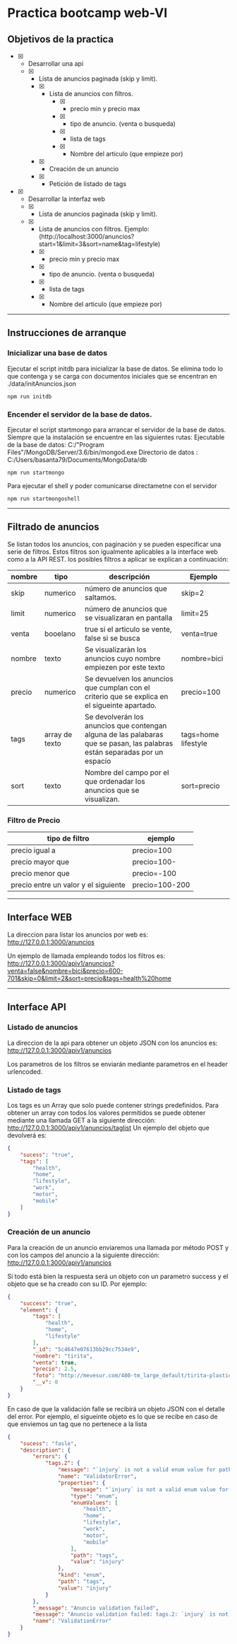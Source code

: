 # Practica bootcamp web-VI

## Objetivos de la practica
- [X] - Desarrollar una api
  - [X] - Lista de anuncios paginada (skip y limit).
    - [X] - Lista de anuncios con filtros.
        - [X] - precio min y precio max
        - [X] - tipo de anuncio. (venta o busqueda)
        - [X] - lista de tags
        - [X] - Nombre del articulo (que empieze por)
    - [X] - Creación de un anuncio
    - [X] - Petición de listado de tags

- [X] - Desarrollar la interfaz web
  - [X] - Lista de anuncios paginada (skip y limit).
  - [X] - Lista de anuncios con filtros. Ejemplo: (http://localhost:3000/anuncios?start=1&limit=3&sort=name&tag=lifestyle)
    - [X] - precio min y precio max
    - [X] - tipo de anuncio. (venta o busqueda)
    - [X] - lista de tags
    - [X] - Nombre del articulo (que empieze por)

---

## Instrucciones de arranque

### Inicializar una base de datos
Ejecutar el script initdb para inicializar la base de datos. Se elimina todo lo que contenga y se carga con documentos iniciales que se encentran en ./data/initAnuncios.json
```shell
npm run initdb
```

### Encender el servidor de la base de datos.
Ejecutar el script startmongo para arrancar el servidor de la base de datos. Siempre que la instalación se encuentre en las siguientes rutas:
Ejecutable de la base de datos: C:/\"Program Files\"/MongoDB/Server/3.6/bin/mongod.exe 
Directorio de datos : C:/Users/basanta79/Documents/MongoData/db
```shell
npm run startmongo
```
Para ejecutar el shell y poder comunicarse directametne con el servidor
```shell
npm run startmongoshell
```

---

## Filtrado de anuncios
Se listan todos los anuncios, con paginación y se pueden especificar una serie de filtros. Estos filtros son igualmente aplicables a la interface web como a la API REST. 
los posibles filtros a aplicar se explican a continuación:


| nombre | tipo | descripción | Ejemplo 
|-|-|-|-|
| skip | numerico | número de anuncios que saltamos. | skip=2
| limit | numerico | número de anuncios que se visualizaran en pantalla | limit=25
| venta | booelano | true si el articulo se vente, false si se busca | venta=true
| nombre | texto | Se visualizaràn los anuncios cuyo nombre empiezen por este texto | nombre=bici 
| precio | numerico | Se devuelven los anuncios que cumplan con el criterio que se explica en el sigueinte apartado. | precio=100
| tags | array de texto | Se devolverán los anuncios que contengan alguna de las palabaras que se pasan, las palabras están separadas por un espacio | tags=home lifestyle
| sort | texto | Nombre del campo por el que ordenadar los anuncios que se visualizan. | sort=precio

### Filtro de Precio
| tipo de filtro | ejemplo |
|-|-|
| precio igual a | precio=100 |
| precio mayor que | precio=100- |
| precio menor que | precio=-100 |
| precio entre un valor y el siguiente | precio=100-200 |

---

## Interface WEB
La direccion para listar los anuncios por web es: http://127.0.0.1:3000/anuncios

Un ejemplo de llamada empleando todos los filtros es:
http://127.0.0.1:3000/apiv1/anuncios?venta=false&nombre=bici&precio=600-701&skip=0&limit=2&sort=precio&tags=health%20home

---

## Interface API

### Listado de anuncios
La direccion de la api para obtener un objeto JSON con los anuncios es:
http://127.0.0.1:3000/apiv1/anuncios

Los parametros de los filtros se enviarán mediante parametros en el header urlencoded.

### Listado de tags
Los tags es un Array que solo puede contener strings predefinidos. Para obtener un array con todos los valores permitidos se puede obtener mediante una llamada GET a la siguiente dirección:
http://127.0.0.1:3000/apiv1/anuncios/taglist
Un ejemplo del objeto que devolverá es:
```JSON
{
    "sucess": "true",
    "tags": [
        "health",
        "home",
        "lifestyle",
        "work",
        "motor",
        "mobile"
    ]
}
```

### Creación de un anuncio
Para la creación de un anuncio enviaremos una llamada por método POST y con los campos del anuncio a la siguiente dirección:
http://127.0.0.1:3000/apiv1/anuncios

Si todo está bien la respuesta será un objeto con un parametro success y el objeto que se ha creado con su ID. Por ejemplo:
```JSON
{
    "success": "true",
    "element": {
        "tags": [
            "health",
            "home",
            "lifestyle"
        ],
        "_id": "5c4647e07613bb29cc7534e9",
        "nombre": "tirita",
        "venta": true,
        "precio": 2.5,
        "foto": "http://mevesur.com/480-tm_large_default/tirita-plastico-redonda-curatina-caja-125-unidades.jpg",
        "__v": 0
    }
}
```

En caso de que la validación falle se recibirá un objeto JSON con el detalle del error. Por ejemplo, el sigueinte objeto es lo que se recibe en caso de que enviemos un tag que no pertenece a la lista
```JSON
{
    "sucess": "fasle",
    "description": {
        "errors": {
            "tags.2": {
                "message": "`injury` is not a valid enum value for path `tags`.",
                "name": "ValidatorError",
                "properties": {
                    "message": "`injury` is not a valid enum value for path `tags`.",
                    "type": "enum",
                    "enumValues": [
                        "health",
                        "home",
                        "lifestyle",
                        "work",
                        "motor",
                        "mobile"
                    ],
                    "path": "tags",
                    "value": "injury"
                },
                "kind": "enum",
                "path": "tags",
                "value": "injury"
            }
        },
        "_message": "Anuncio validation failed",
        "message": "Anuncio validation failed: tags.2: `injury` is not a valid enum value for path `tags`.",
        "name": "ValidationError"
    }
}
```
